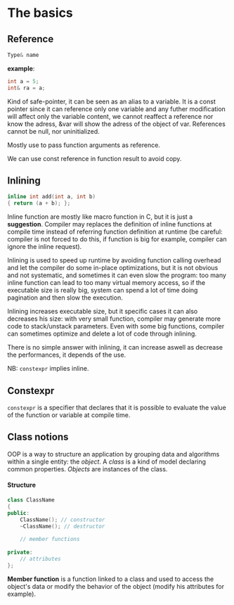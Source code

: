# The basics

Reference
---------

``` c++
Type& name
```
**example**: 
``` c++
int a = 5;
int& ra = a;
```

Kind of safe-pointer, it can be seen as an alias to a variable. It is a const pointer since it can reference only one variable and any futher modification will affect only the variable content, we cannot reaffect a reference nor know the adress, &var will show the adress of the object of var. References cannot be null, nor uninitialized.

Mostly use to pass function arguments as reference.

We can use const reference in function result to avoid copy.

Inlining
--------

``` c++
inline int add(int a, int b)
{ return (a + b); };
```

Inline function are mostly like macro function in C, but it is just a **suggestion**. Compiler may replaces the definition of inline functions at compile time instead of referring function definition at runtime (be careful: compiler is not forced to do this, if function is big for example, compiler can ignore the inline request).

Inlining is used to speed up runtime by avoiding function calling overhead and let the compiler do some in-place optimizations, but it is not obvious and not systematic, and sometimes it can even slow the program: too many inline function can lead to too many virtual memory access, so if the executable size is really big, system can spend a lot of time doing pagination and then slow the execution.

Inlining increases executable size, but it specific cases it can also decreases his size: with very small function, compiler may generate more code to stack/unstack parameters. Even with some big functions, compiler can sometimes optimize and delete a lot of code through inlining.

There is no simple answer with inlining, it can increase aswell as decrease the performances, it depends of the use.

NB: ```constexpr``` implies inline.

Constexpr
---------

```constexpr``` is a specifier that declares that it is possible to evaluate the value of the function or variable at compile time.


Class notions
-------------

OOP is a way to structure an application by grouping data and algorithms within a single entity: the *object*.
A *class* is a kind of model declaring common properties. *Objects* are instances of the class.

#### Structure

``` c++
class ClassName
{
public:
    ClassName(); // constructor
    ~ClassName(); // destructor
    
    // member functions
    
private:
    // attributes
};
```

**Member function** is a function linked to a class and used to access the object's data or modify the behavior of the object (modify his attributes for example).
